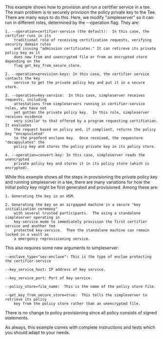 This example shows how to provision and run a certifier service in a tee.  The main problem is
to securely provision the policy private key to the Tee.  There are many ways to do this.  Here,
we modify "simpleserver" so it can run in different roles, determined by the --operation flag.  They
are:

    1. --operation=certifier-service (the default):  In this case, the certifier runs in its
        traditional role of receiving certification requests, verifying security domain rules
        and issuing "admission certificates." It can retireve its private policy key as it
        does now from and unencrypted file or from an encrypted store depending on the
        flag get_key_from_secure_store.

    2. --operation=provision-keys: In this case, the certifier service contacts the key
        service to get the private policy key and put it in a secure store.

    3. --operation=key-service:  In this case, simpleserver receives requests, including
        attestations from simpleservers running in certifier-service roles, who have not
        yet gotten the private policy key.  In this role, simpleserver receives evidence
        very similar to that offered by a program requesting certifiation.  It evaluates
        the request based on policy and, if compliant, returns the policy key "encapsulated"
        to the prooferd enclave key.  Once received, the requestore "decapsulates" the
        policy key and stores the policy private key in its policy store.

    4. --operation=convert-key: In this case, simpleserver reads the unencrypted
        private policy key and stores it in its policy store (which is encrypted).

While this example shows all the steps in provisioning the private policy key and running
simpleserver in a tee, there are many variations for how the initial policy key might be
first generated and provisioned. Among these are:

    1. Generating the key in an HSM.

    2. Generating the key on an airgapped machine in a secure "key initialization ceremony"
        with several trusted participants.  The using a standalone simpleserver operating in
        key-service mode to immediately provision the first certifier service and another tee
        protected key-service.  Then the standalone machine can remain locked in a vault as
        a emergency reprovisioning service.

This also requires some new arguments to simpleserver:

    --enclave_type="sev-enclave": This is the type of enclae protecting the certifier-service

    --key_service_host: IP address of key service.

    --key_service_port: Port of key service.

    --policy_store=file_name:  This is the name of the policy store file.

    --get_key_from_secure_store=true:  This tells the simpleserver to retrieve its policy
        key from the policy store rather than an unencrypted file.

There is no change to policy provisioning since all policy consists of signed statements.

As always, this example comes with complete instructions and tests which you should adapt to your
needs.
